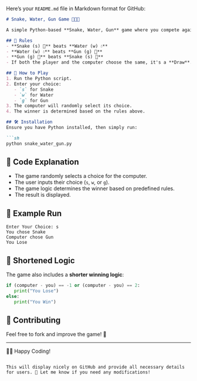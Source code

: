 Here’s your `README.md` file in Markdown format for GitHub:  

```md
# Snake, Water, Gun Game 🐍💧🔫

A simple Python-based **Snake, Water, Gun** game where you compete against the computer!  

## 📌 Rules
- **Snake (s) 🐍** beats **Water (w) 💧**  
- **Water (w) 💧** beats **Gun (g) 🔫**  
- **Gun (g) 🔫** beats **Snake (s) 🐍**  
- If both the player and the computer choose the same, it's a **Draw**.

## 🚀 How to Play
1. Run the Python script.
2. Enter your choice:  
   - `s` for Snake  
   - `w` for Water  
   - `g` for Gun  
3. The computer will randomly select its choice.
4. The winner is determined based on the rules above.

## 🛠 Installation
Ensure you have Python installed, then simply run:

```sh
python snake_water_gun.py
```

## 📝 Code Explanation
- The game randomly selects a choice for the computer.
- The user inputs their choice (`s`, `w`, or `g`).
- The game logic determines the winner based on predefined rules.
- The result is displayed.

## 🎯 Example Run
```
Enter Your Choice: s
You chose Snake
Computer chose Gun
You Lose
```

## 📌 Shortened Logic
The game also includes a **shorter winning logic**:
```python
if (computer - you) == -1 or (computer - you) == 2:
   print("You Lose")
else:
   print("You Win")
```

## 🔗 Contributing
Feel free to fork and improve the game! 🚀

---

👨‍💻 Happy Coding!
```

This will display nicely on GitHub and provide all necessary details for users. 🚀 Let me know if you need any modifications!
